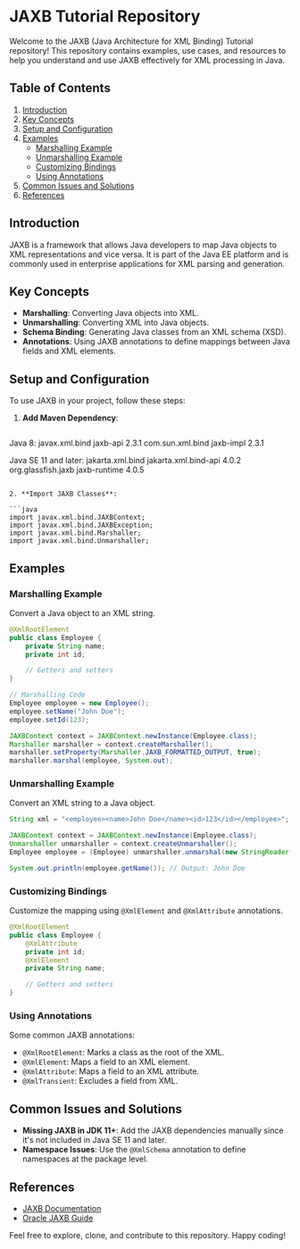 # JAXB Tutorial Repository

Welcome to the JAXB (Java Architecture for XML Binding) Tutorial repository! This repository contains examples, use cases, and resources to help you understand and use JAXB effectively for XML processing in Java.

## Table of Contents

1. [Introduction](#introduction)
2. [Key Concepts](#key-concepts)
3. [Setup and Configuration](#setup-and-configuration)
4. [Examples](#examples)
    - [Marshalling Example](#marshalling-example)
    - [Unmarshalling Example](#unmarshalling-example)
    - [Customizing Bindings](#customizing-bindings)
    - [Using Annotations](#using-annotations)
5. [Common Issues and Solutions](#common-issues-and-solutions)
6. [References](#references)

## Introduction

JAXB is a framework that allows Java developers to map Java objects to XML representations and vice versa. It is part of the Java EE platform and is commonly used in enterprise applications for XML parsing and generation.

## Key Concepts

- **Marshalling**: Converting Java objects into XML.
- **Unmarshalling**: Converting XML into Java objects.
- **Schema Binding**: Generating Java classes from an XML schema (XSD).
- **Annotations**: Using JAXB annotations to define mappings between Java fields and XML elements.

## Setup and Configuration

To use JAXB in your project, follow these steps:

1. **Add Maven Dependency**:

   ```xml
Java 8:
   <dependency>
       <groupId>javax.xml.bind</groupId>
       <artifactId>jaxb-api</artifactId>
       <version>2.3.1</version>
   </dependency>
   <dependency>
       <groupId>com.sun.xml.bind</groupId>
       <artifactId>jaxb-impl</artifactId>
       <version>2.3.1</version>
   </dependency>

Java SE 11 and later:
    <dependency>
       <groupId>jakarta.xml.bind</groupId>
       <artifactId>jakarta.xml.bind-api</artifactId>
       <version>4.0.2</version>
    </dependency>
    <dependency>
      <groupId>org.glassfish.jaxb</groupId>
      <artifactId>jaxb-runtime</artifactId>
       <version>4.0.5</version>
    </dependency>
   ```

2. **Import JAXB Classes**:

   ```java
   import javax.xml.bind.JAXBContext;
   import javax.xml.bind.JAXBException;
   import javax.xml.bind.Marshaller;
   import javax.xml.bind.Unmarshaller;
   ```

## Examples

### Marshalling Example

Convert a Java object to an XML string.

```java
@XmlRootElement
public class Employee {
    private String name;
    private int id;

    // Getters and setters
}

// Marshalling Code
Employee employee = new Employee();
employee.setName("John Doe");
employee.setId(123);

JAXBContext context = JAXBContext.newInstance(Employee.class);
Marshaller marshaller = context.createMarshaller();
marshaller.setProperty(Marshaller.JAXB_FORMATTED_OUTPUT, true);
marshaller.marshal(employee, System.out);
```

### Unmarshalling Example

Convert an XML string to a Java object.

```java
String xml = "<employee><name>John Doe</name><id>123</id></employee>";

JAXBContext context = JAXBContext.newInstance(Employee.class);
Unmarshaller unmarshaller = context.createUnmarshaller();
Employee employee = (Employee) unmarshaller.unmarshal(new StringReader(xml));

System.out.println(employee.getName()); // Output: John Doe
```

### Customizing Bindings

Customize the mapping using `@XmlElement` and `@XmlAttribute` annotations.

```java
@XmlRootElement
public class Employee {
    @XmlAttribute
    private int id;
    @XmlElement
    private String name;

    // Getters and setters
}
```

### Using Annotations

Some common JAXB annotations:

- `@XmlRootElement`: Marks a class as the root of the XML.
- `@XmlElement`: Maps a field to an XML element.
- `@XmlAttribute`: Maps a field to an XML attribute.
- `@XmlTransient`: Excludes a field from XML.

## Common Issues and Solutions

- **Missing JAXB in JDK 11+**: Add the JAXB dependencies manually since it's not included in Java SE 11 and later.
- **Namespace Issues**: Use the `@XmlSchema` annotation to define namespaces at the package level.

## References

- [JAXB Documentation](https://docs.oracle.com/javase/tutorial/jaxb/)
- [Oracle JAXB Guide](https://www.oracle.com/java/technologies/javase/jaxb.html)

Feel free to explore, clone, and contribute to this repository. Happy coding!
